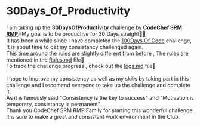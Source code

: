 # 30Days_Of_Productivity
I am taking up the <b>30DaysOfProductivity</b> challenge by [<b>CodeChef SRM RMP</b>](https://twitter.com/CodeChefSrmRmp)🔥My goal is to be productive for 30 Days straight🧑‍💻<br>
It has been a while since I have completed the [100Days Of Code](https://github.com/SiddharthaBhattacharjee/100Days-of-Code) challenge, It is about time to get my consistancy challenged again.<br>
This time around the rules are slightly different from before , The rules are mentioned in the [Rules.md]() file📃<br>
To track the challenge progress , check out the [logs.md]() file📖<br>
<br>
I hope to improve my consistency as well as my skills by taking part in this challenge and I recomend everyone to take up the challenge and complete it.<br>
As it is famously said "Consistency is the key to success" and "Motivation is temporary, consistancy is permanent"<br>
Thank you CodeChef SRM RMP Family for starting this wonderful challenge, it is sure to make a great and consistant work environment in the Club.

